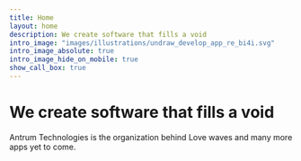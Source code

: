 ```yaml
---
title: Home
layout: home
description: We create software that fills a void
intro_image: "images/illustrations/undraw_develop_app_re_bi4i.svg"
intro_image_absolute: true
intro_image_hide_on_mobile: true
show_call_box: true
---
```


# We create software that fills a void

Antrum Technologies is the organization behind Love waves and many more apps yet to come.
